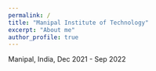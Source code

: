 ```yaml
---
permalink: /
title: "Manipal Institute of Technology"
excerpt: "About me"
author_profile: true
---
```


Manipal, India, Dec 2021 - Sep 2022

<!-- ======

Heading 2
======

Heading 3
====== -->

<!-- ---
title: "Manipal Institute of Technology"
collection: teaching
type: "Undergraduate Researcher"
permalink: /
venue: "Manipal, India, Dec 2021 - Sep 2022"
# date: 2014-01-01
# location: "City, Country"
--- -->
